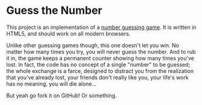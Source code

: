# Guess the Number

This project is an implementation of a [number guessing game][1]. It is written in HTML5, and should work on all modern browsers.

Unlike other guessing games though, this one doesn't let you win. No matter how many times you try, you will never guess the number. And to rub it in, the game keeps a permanent counter showing how many times you've lost. In fact, the code has no concept of a single "number" to be guessed; the whole exchange is a farce, designed to distract you from the realization that you've already lost, your friends don't really like you, your life's work has no meaning, you will die alone...

But yeah go fork it on GitHub! Or something.

[1]: https://inventwithpython.com/chapter4.html
